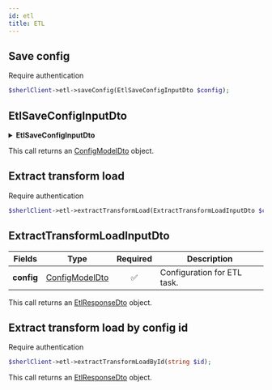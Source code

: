 ```yaml
---
id: etl
title: ETL
---
```


## Save config

<span class="badge badge--warning">Require authentication</span>

```php
$sherlClient->etl->saveConfig(EtlSaveConfigInputDto $config);
```

## EtlSaveConfigInputDto

<details>
 <summary><b>EtlSaveConfigInputDto</b></summary>

| Fields          | Type                                                 |      Required      | Description              |
| --------------- | ---------------------------------------------------- | :----------------: | ------------------------ |
| **source**      | [SourceModelDto](etl-types#SourceModelDto)           | :white_check_mark: | Source information.      |
| **destination** | [DestinationModelDto](etl-types#DestinationModelDto) | :white_check_mark: | Destination information. |
| **schemas**     | [SchemaModelDto] (etl-types#SchemaModelDto)          | :white_check_mark: | Schema information.      |
| **filters**     | [FilterModelDto] (etl-types#FilterModelDto)          | :white_check_mark: | Filter information.      |

</details>

This call returns an [ConfigModelDto](etl-types#ConfigModelDto) object.

## Extract transform load

<span class="badge badge--warning">Require authentication</span>

```php
$sherlClient->etl->extractTransformLoad(ExtractTransformLoadInputDto $config);
```

## ExtractTransformLoadInputDto

| Fields     | Type                                       |      Required      | Description                 |
| ---------- | ------------------------------------------ | :----------------: | --------------------------- |
| **config** | [ConfigModelDto](etl-types#ConfigModelDto) | :white_check_mark: | Configuration for ETL task. |

This call returns an [EtlResponseDto](etl-types#EtlResponseDto) object.

## Extract transform load by config id

<span class="badge badge--warning">Require authentication</span>

```php
$sherlClient->etl->extractTransformLoadById(string $id);
```

This call returns an [EtlResponseDto](etl-types#EtlResponseDto) object.
